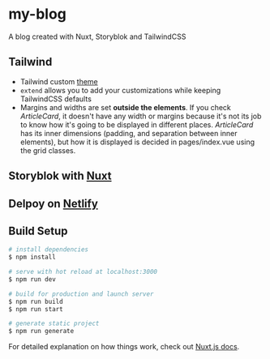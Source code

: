 # my-blog
 A blog created with Nuxt, Storyblok and TailwindCSS
## Tailwind
- Tailwind custom [theme](https://tailwindcss.com/docs/theme)
- `extend` allows you to add your customizations while keeping TailwindCSS defaults
- Margins and widths are set <b>outside the elements</b>. If you check <i>ArticleCard</i>, it doesn't have any width or margins because it's not its job to know how it's going to be displayed in different places. <i>ArticleCard</i> has its inner dimensions (padding, and separation between inner elements), but how it is displayed is decided in pages/index.vue using the grid classes.
## Storyblok with [Nuxt](https://www.storyblok.com/tp/nuxt-js-multilanguage-website-tutorial#connecting-storyblok-with-nuxt-js)
## Delpoy on [Netlify](https://sad-shaw-405d4f.netlify.app)
## Build Setup

```bash
# install dependencies
$ npm install

# serve with hot reload at localhost:3000
$ npm run dev

# build for production and launch server
$ npm run build
$ npm run start

# generate static project
$ npm run generate
```

For detailed explanation on how things work, check out [Nuxt.js docs](https://nuxtjs.org).

